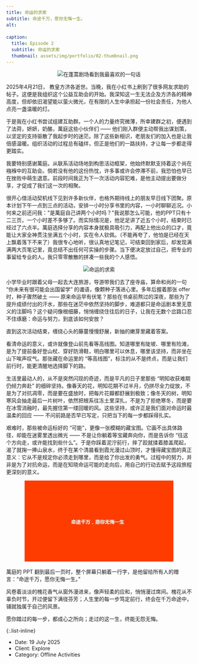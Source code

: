 ```yaml
---
title: 命运的求索
subtitle: 命途千万，愿你无悔一生。
alt: 

caption:
  title: Episode 2
  subtitle: 命运的求索
  thumbnail: assets/img/portfolio/02-thumbnail.png
---
```


<div style="text-align: center;">
  <img src="assets/img/portfolio/02-content-01.jpg" alt="在蓬蒿剧场看到我最喜欢的一句话" style="max-width: 80%; height: auto;">
</div>

2025年4月21日， 教皇方济各逝世。当晚，我在小红书上刷到了很多网友求助的帖子。这便是我组织这个公益互助会的开始。我深知这一生无法企及方济各的精神高度，但却依旧渴望能以萤火微光，在有限的人生中承担起一份社会责任，为他人点亮一盏温暖的灯。

于是我在小红书尝试组建互助群。一个人的力量终究微薄，所幸建群之初，便遇到了法荷，妍妍，奶酪，萬庭这些小伙伴们 —— 他们刚入群便主动帮我出谋划策，以坚定的支持驱散了我起步时的迷茫。除了这些新相识，老朋友们的加入也是让我倍感温暖。组织活动的过程总有磕绊，但正是他们的一路扶持，才让每一步都走得更踏实。

我要特别感谢萬庭。从联系活动场地到构思活动框架，他始终默默支持着这个尚在襁褓中的互助会。倘若没有他的这份热忱，许多事或许会停滞不前，我恐怕也早已在挫败中萌生退意。前段时间我正为下一次活动内容犯难，是他主动提出要做分享，才促成了我们这一次的相聚。

很开心借活动契机线下见到许多新伙伴，也格外期待线上的朋友早日线下团聚。原本计划下午一点到三点的活动，安排一小时分享书里的内容，一小时聊聊近况。小何来之前还问我："是萬庭自己讲两个小时吗？"我说那怎么可能，他的PPT只有十二三页，一个小时差不多够了。而实际情况是，他足足讲了近五个小时，结束时已经过了六点半。萬庭选择分享的内容本身就极具吸引力，再配上他出众的口才，竟能让大家全神贯注坐满五个小时，实在令人钦佩。（不能再夸了，他怕是已经在天上飘着落下不来了）我很专心地听，很认真地记笔记，可结束回到家后，却发现满满两大页笔记里，竟总结不出任何可实操的步骤。当下便决定放过自己，把专业的事留给专业的人。我只零零散散的拼凑一些我的个人感悟。

<div style="text-align: center;">
  <img src="assets/img/portfolio/02-content-02.jpg" alt="命运的求索" style="max-width: 80%; height: auto;">
</div>

小学毕业时跟着父母一起去大连旅游，导游带我们去了座寺庙，算命和尚的一句 “你未来有很可能会出国留学” 的谶语，像颗种子落进心里。多年后握着那张 offer 时，种子骤然破土 —— 原来命运早有伏笔？那些在书桌前熬过的深夜，那些为了提升成绩付出的汗水，那些在迷茫中依然坚持的脚步，难道都只是命运剧本里无意义的注脚吗？这个疑问像根细藤，悄悄缠绕住往后的日子，让我在无数个岔路口忍不住琢磨：命运与努力，到底该如何安放？

直到这次活动结束，缠绕心头的藤蔓慢慢舒展，新抽的嫩芽里藏着答案。

看清命运的意义，或许就像登山前先看等高线图。知道哪里有陡坡、哪里有险滩，是为了提前备好登山杖、穿好防滑鞋，明白哪里可以休息，哪里该坚持，而非坐在山下唉声叹气。那张藏在命运里的 “等高线图”，标注的从不是终点，而是让我们前行时，能更清醒地选择脚下的路。

生活里最动人的，从不是突然闪现的奇迹，而是平凡的日子里那些 “明知收获难期仍倾力奔赴” 的细碎坚持。像春天的花，明知花期不过半月，仍拼尽全力绽放，不是为了对抗凋零，而是要在盛放时，把每片花瓣都舒展到极致；像冬天的树，明知寒风会抽走最后一片树叶，依然把根系往冻土里深扎，不是为了拒绝寒冬，而是要在冰雪消融时，最先握住第一缕回暖的风。这些坚持，或许正是我们面对命运时最温柔的回应 —— 不问前路是否早已写定，只把当下的每一步都踩得扎实。

艰难时，那些被命运标好的 “可能”，更像一张模糊的藏宝图。它画不出具体路径，却能在迷雾里透出微光 —— 不是让你躺着等宝藏奔向你，而是告诉你 “往这个方向走，或许能找到些什么”。于是你踩着泥泞前行，摔了跤就揉着膝盖爬起，渴了就掬一捧山泉水，终于在某个清晨看到霞光漫过山顶时，才懂得藏宝图的真正意义：它从不是规定你必须走到哪里，而是给了你出发的勇气。过程中的努力，并非是为了对抗命运，而是在知晓命运可能的走向后，用自己的行动去赋予这段旅程更深刻的意义。

<div style="text-align: center;">
  <img src="assets/img/portfolio/02-content-03.jpg" alt="命途千万，愿你无悔一生。" style="max-width: 80%; height: auto;">
</div>

萬庭的 PPT 翻到最后一页时，整个屏幕只躺着一行字，是他留给所有人的赠言：“命途千万，愿你无悔一生。”

风卷着淡淡的槐花香气从窗外漫进来，像声轻柔的应和，悄悄漫过席间。槐花从不辜负时节，开过便留下满径芬芳；人生里的每一步笃定前行，终会在千万命途中，铺就独属于自己的风景。

愿你踏过的每一步，都成心之所向；走过的这一生，终能无怨无悔。

{:.list-inline}
- Date: 19 July 2025
- Client: Explore
- Category: Offline Activities

